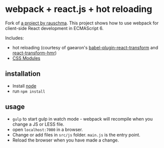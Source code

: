 # webpack + react.js + hot reloading

Fork of [a project by rauschma](https://github.com/rauschma/webpack-es6-demo). This project shows how to use webpack for client-side React development in ECMAScript 6.

Includes:
* hot reloading (courtesy of gaearon's [babel-plugin-react-transform](https://github.com/gaearon/babel-plugin-react-transform) and [react-transform-hmr](https://github.com/gaearon/react-transform-hmr))
* [CSS Modules](http://glenmaddern.com/articles/css-modules)



## installation

* Install  [node](https://nodejs.org)
* run `npm install`

## usage

* `gulp` to start gulp in watch mode - webpack will recompile when you change a JS or LESS file.
* open `localhost:7000` in a browser.
* Change or add files in `src/js` folder. `main.js` is the entry point.
* Reload the browser when you have made a change.

